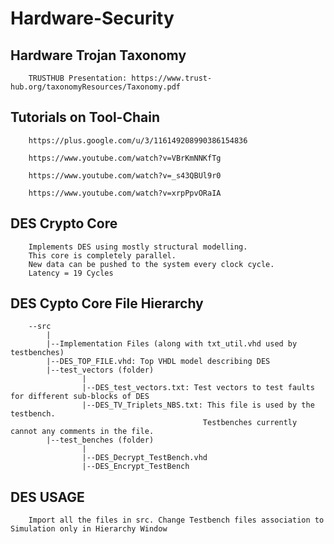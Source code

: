 # Hardware-Security

## Hardware Trojan Taxonomy
		TRUSTHUB Presentation: https://www.trust-hub.org/taxonomyResources/Taxonomy.pdf
## Tutorials on Tool-Chain

		https://plus.google.com/u/3/116149208990386154836

		https://www.youtube.com/watch?v=VBrKmNNKfTg

		https://www.youtube.com/watch?v=_s43QBUl9r0

		https://www.youtube.com/watch?v=xrpPpvORaIA

## DES Crypto Core
		Implements DES using mostly structural modelling. 
		This core is completely parallel. 
		New data can be pushed to the system every clock cycle.
		Latency = 19 Cycles

## DES Cypto Core File Hierarchy
		--src
			|
			|--Implementation Files (along with txt_util.vhd used by testbenches)
			|--DES_TOP_FILE.vhd: Top VHDL model describing DES
			|--test_vectors (folder)
					|
					|--DES_test_vectors.txt: Test vectors to test faults for different sub-blocks of DES
					|--DES_TV_Triplets_NBS.txt: This file is used by the testbench. 
											   Testbenches currently cannot any comments in the file.
			|--test_benches (folder)
					|
					|--DES_Decrypt_TestBench.vhd
					|--DES_Encrypt_TestBench
					
## DES USAGE
		Import all the files in src. Change Testbench files association to Simulation only in Hierarchy Window
				
